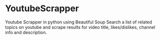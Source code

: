 # YoutubeScrapper
Youtube Scrapper in python using Beautiful Soup
Search a list of related topics on youtube and scrape results for video title, likes/dislikes, channel info and description.
